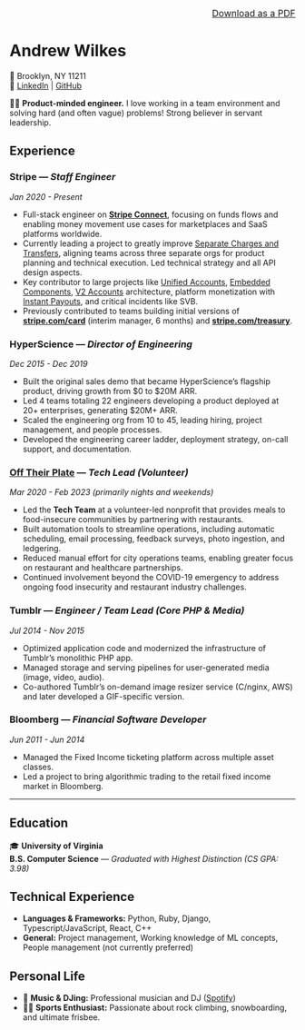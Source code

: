 <div style="text-align:right;font-size:16px">
  <a href="Andrew-Wilkes-Resume.pdf" class="btn" download>Download as a PDF</a>
</div>

# Andrew Wilkes

📍 Brooklyn, NY 11211     
🔗 [LinkedIn](https://www.linkedin.com/in/ajwilkes/) | [GitHub](https://github.com/wilkesybear) 

🧑‍💻 **Product-minded engineer.** I love working in a team environment and solving hard (and often vague) problems! Strong believer in servant leadership.  

## Experience

### **Stripe** — *Staff Engineer*  
*Jan 2020 - Present*  
- Full-stack engineer on [**Stripe Connect**](https://stripe.com/connect), focusing on funds flows and enabling money movement use cases for marketplaces and SaaS platforms worldwide.
- Currently leading a project to greatly improve [Separate Charges and Transfers](https://docs.stripe.com/connect/separate-charges-and-transfers), aligning teams across three separate orgs for product planning and technical execution. Led technical strategy and all API design aspects. 
- Key contributor to large projects like [Unified Accounts](https://docs.stripe.com/connect/migrate-to-controller-properties), [Embedded Components](https://docs.stripe.com/connect/get-started-connect-embedded-components), [V2 Accounts](https://docs.stripe.com/connect/accounts-v2/saas-platform-payments-billing) architecture, platform monetization with [Instant Payouts](https://docs.stripe.com/connect/instant-payouts), and critical incidents like SVB.
- Previously contributed to teams building initial versions of **[stripe.com/card](https://stripe.com/card)** (interim manager, 6 months) and **[stripe.com/treasury](https://stripe.com/treasury)**.

### **HyperScience** — *Director of Engineering*  
*Dec 2015 - Dec 2019*
- Built the original sales demo that became HyperScience’s flagship product, driving growth from $0 to $20M ARR.
- Led 4 teams totaling 22 engineers developing a product deployed at 20+ enterprises, generating $20M+ ARR.
- Scaled the engineering org from 10 to 45, leading hiring, project management, and people processes.
- Developed the engineering career ladder, deployment strategy, on-call support, and documentation.

### **[Off Their Plate](https://www.offtheirplate.org/)** — *Tech Lead (Volunteer)*  
*Mar 2020 - Feb 2023* _(primarily nights and weekends)_
- Led the **Tech Team** at a volunteer-led nonprofit that provides meals to food-insecure communities by partnering with restaurants.
- Built automation tools to streamline operations, including automatic scheduling, email processing, feedback surveys, photo ingestion, and ledgering.
- Reduced manual effort for city operations teams, enabling greater focus on restaurant and healthcare partnerships.
- Continued involvement beyond the COVID-19 emergency to address ongoing food insecurity and restaurant industry challenges.

### **Tumblr** — *Engineer / Team Lead (Core PHP & Media)*  
*Jul 2014 - Nov 2015*  
- Optimized application code and modernized the infrastructure of Tumblr’s monolithic PHP app.
- Managed storage and serving pipelines for user-generated media (image, video, audio).
- Co-authored Tumblr’s on-demand image resizer service (C/nginx, AWS) and later developed a GIF-specific version.

### **Bloomberg** — *Financial Software Developer*  
*Jun 2011 - Jun 2014*  
- Managed the Fixed Income ticketing platform across multiple asset classes.
- Led a project to bring algorithmic trading to the retail fixed income market in Bloomberg.

---

## Education

🎓 **University of Virginia**  
**B.S. Computer Science** — *Graduated with Highest Distinction (CS GPA: 3.98)*

## Technical Experience

- **Languages & Frameworks:** Python, Ruby, Django, Typescript/JavaScript, React, C++
- **General:** Project management, Working knowledge of ML concepts, People management (not currently preferred)

## Personal Life

- 🎸 **Music & DJing:** Professional musician and DJ ([Spotify](https://open.spotify.com/artist/0TDie1d28rzsDiDhK9CUJD?si=Ry1akG6yQ16ZYmipOo-fzg))
- 🧗‍♂️ **Sports Enthusiast:** Passionate about rock climbing, snowboarding, and ultimate frisbee.
